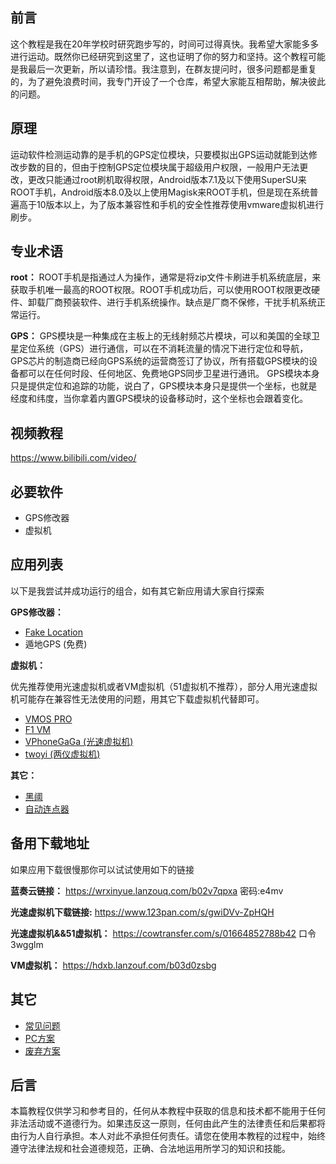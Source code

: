 ## 前言

这个教程是我在20年学校时研究跑步写的，时间可过得真快。我希望大家能多多进行运动。既然你已经研究到这里了，这也证明了你的努力和坚持。这个教程可能是我最后一次更新，所以请珍惜。我注意到，在群友提问时，很多问题都是重复的，为了避免浪费时间，我专门开设了一个仓库，希望大家能互相帮助，解决彼此的问题。


## 原理

运动软件检测运动靠的是手机的GPS定位模块，只要模拟出GPS运动就能到达修改步数的目的，但由于控制GPS定位模块属于超级用户权限，一般用户无法更改，更改只能通过root刷机取得权限，Android版本7.1及以下使用SuperSU来ROOT手机，Android版本8.0及以上使用Magisk来ROOT手机，但是现在系统普遍高于10版本以上，为了版本兼容性和手机的安全性推荐使用vmware虚拟机进行刷步。

## 专业术语

**root：** ROOT手机是指通过人为操作，通常是将zip文件卡刷进手机系统底层，来获取手机唯一最高的ROOT权限。ROOT手机成功后，可以使用ROOT权限更改硬件、卸载厂商预装软件、进行手机系统操作。缺点是厂商不保修，干扰手机系统正常运行。

**GPS：** GPS模块是一种集成在主板上的无线射频芯片模块，可以和美国的全球卫星定位系统（GPS）进行通信，可以在不消耗流量的情况下进行定位和导航，GPS芯片的制造商已经向GPS系统的运营商签订了协议，所有搭载GPS模块的设备都可以在任何时段、任何地区、免费地GPS同步卫星进行通讯。 GPS模块本身只是提供定位和追踪的功能，说白了，GPS模块本身只是提供一个坐标，也就是经度和纬度，当你拿着内置GPS模块的设备移动时，这个坐标也会跟着变化。


## 视频教程

https://www.bilibili.com/video/


## 必要软件

* GPS修改器
* 虚拟机

## 应用列表

以下是我尝试并成功运行的组合，如有其它新应用请大家自行探索

**GPS修改器：**
*  [Fake Location](https://github.com/Lerist/FakeLocation/releases)
*  遁地GPS (免费)

**虚拟机：**

优先推荐使用光速虚拟机或者VM虚拟机（51虚拟机不推荐），部分人用光速虚拟机可能存在兼容性无法使用的问题，用其它下载虚拟机代替即可。
* [VMOS PRO](https://www.vmos.com/)
* [F1 VM](https://f1vm.com/)
* [VPhoneGaGa (光速虚拟机)](https://gsxnj.cn/)
* [twoyi (两仪虚拟机)](https://github.com/twoyi/twoyi)

**其它：**
* [黑阈](https://brevent.jianyv.com/)
* [自动连点器](https://www.coolapk.com/apk/212036?ref=appinn)

## 备用下载地址

如果应用下载很慢那你可以试试使用如下的链接

**蓝奏云链接：**
https://wrxinyue.lanzouq.com/b02v7qpxa 密码:e4mv

**光速虚拟机下载链接:**
https://www.123pan.com/s/gwiDVv-ZpHQH

**光速虚拟机&&51虚拟机：**
https://cowtransfer.com/s/01664852788b42 口令 3wgglm

**VM虚拟机：**
https://hdxb.lanzouf.com/b03d0zsbg


## 其它

* [常见问题](./doc/%E5%B8%B8%E8%A7%81%E9%97%AE%E9%A2%98.md)
* [PC方案](./doc/PC%E6%96%B9%E6%A1%88.md)
* [废弃方案](./doc/%E5%BA%9F%E5%BC%83%E6%96%B9%E6%A1%88.md)

## 后言

本篇教程仅供学习和参考目的，任何从本教程中获取的信息和技术都不能用于任何非法活动或不道德行为。如果违反这一原则，任何由此产生的法律责任和后果都将由行为人自行承担。本人对此不承担任何责任。请您在使用本教程的过程中，始终遵守法律法规和社会道德规范，正确、合法地运用所学习的知识和技能。